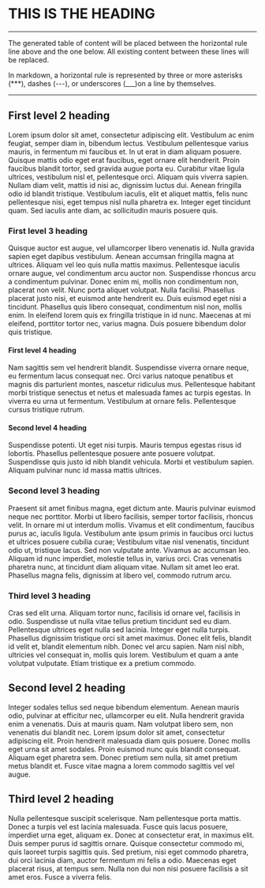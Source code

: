 # THIS IS THE HEADING

-------------------------------------------------------------

The generated table of content will be placed between the horizontal rule line above
and the one below.  All existing content between these lines will be replaced.

In markdown, a horizontal rule is represented by three or more asterisks (***), 
dashes (---), or underscores (___)on a line by themselves.

-------------------------------------------------------------

## First level 2 heading

Lorem ipsum dolor sit amet, consectetur adipiscing elit. Vestibulum ac enim feugiat, semper diam in, bibendum lectus. Vestibulum pellentesque varius mauris, in fermentum mi faucibus et. In ut erat in diam aliquam posuere. Quisque mattis odio eget erat faucibus, eget ornare elit hendrerit. Proin faucibus blandit tortor, sed gravida augue porta eu. Curabitur vitae ligula ultrices, vestibulum nisl et, pellentesque orci. Aliquam quis viverra sapien. Nullam diam velit, mattis id nisi ac, dignissim luctus dui. Aenean fringilla odio id blandit tristique. Vestibulum iaculis, elit et aliquet mattis, felis nunc pellentesque nisi, eget tempus nisl nulla pharetra ex. Integer eget tincidunt quam. Sed iaculis ante diam, ac sollicitudin mauris posuere quis.

### First level 3 heading

Quisque auctor est augue, vel ullamcorper libero venenatis id. Nulla gravida sapien eget dapibus vestibulum. Aenean accumsan fringilla magna at ultrices. Aliquam vel leo quis nulla mattis maximus. Pellentesque iaculis ornare augue, vel condimentum arcu auctor non. Suspendisse rhoncus arcu a condimentum pulvinar. Donec enim mi, mollis non condimentum non, placerat non velit. Nunc porta aliquet volutpat. Nulla facilisi. Phasellus placerat justo nisi, et euismod ante hendrerit eu. Duis euismod eget nisi a tincidunt. Phasellus quis libero consequat, condimentum nisl non, mollis enim. In eleifend lorem quis ex fringilla tristique in id nunc. Maecenas at mi eleifend, porttitor tortor nec, varius magna. Duis posuere bibendum dolor quis tristique.


#### First level 4 heading

Nam sagittis sem vel hendrerit blandit. Suspendisse viverra ornare neque, eu fermentum lacus consequat nec. Orci varius natoque penatibus et magnis dis parturient montes, nascetur ridiculus mus. Pellentesque habitant morbi tristique senectus et netus et malesuada fames ac turpis egestas. In viverra eu urna ut fermentum. Vestibulum at ornare felis. Pellentesque cursus tristique rutrum.


#### Second level 4 heading

Suspendisse potenti. Ut eget nisi turpis. Mauris tempus egestas risus id lobortis. Phasellus pellentesque posuere ante posuere volutpat. Suspendisse quis justo id nibh blandit vehicula. Morbi et vestibulum sapien. Aliquam pulvinar nunc id massa mattis ultrices.

### Second level 3 heading

Praesent sit amet finibus magna, eget dictum ante. Mauris pulvinar euismod neque nec porttitor. Morbi ut libero facilisis, semper tortor facilisis, rhoncus velit. In ornare mi ut interdum mollis. Vivamus et elit condimentum, faucibus purus ac, iaculis ligula. Vestibulum ante ipsum primis in faucibus orci luctus et ultrices posuere cubilia curae; Vestibulum vitae nisl venenatis, tincidunt odio ut, tristique lacus. Sed non vulputate ante. Vivamus ac accumsan leo. Aliquam id nunc imperdiet, molestie tellus in, varius orci. Cras venenatis pharetra nunc, at tincidunt diam aliquam vitae. Nullam sit amet leo erat. Phasellus magna felis, dignissim at libero vel, commodo rutrum arcu.


### Third level 3 heading

Cras sed elit urna. Aliquam tortor nunc, facilisis id ornare vel, facilisis in odio. Suspendisse ut nulla vitae tellus pretium tincidunt sed eu diam. Pellentesque ultrices eget nulla sed lacinia. Integer eget nulla turpis. Phasellus dignissim tristique orci sit amet maximus. Donec elit felis, blandit id velit et, blandit elementum nibh. Donec vel arcu sapien. Nam nisl nibh, ultricies vel consequat in, mollis quis lorem. Vestibulum et quam a ante volutpat vulputate. Etiam tristique ex a pretium commodo.

## Second level 2 heading

Integer sodales tellus sed neque bibendum elementum. Aenean mauris odio, pulvinar at efficitur nec, ullamcorper eu elit. Nulla hendrerit gravida enim a venenatis. Duis at mauris quam. Nam volutpat libero sem, non venenatis dui blandit nec. Lorem ipsum dolor sit amet, consectetur adipiscing elit. Proin hendrerit malesuada diam quis posuere. Donec mollis eget urna sit amet sodales. Proin euismod nunc quis blandit consequat. Aliquam eget pharetra sem. Donec pretium sem nulla, sit amet pretium metus blandit et. Fusce vitae magna a lorem commodo sagittis vel vel augue.

## Third level 2 heading

Nulla pellentesque suscipit scelerisque. Nam pellentesque porta mattis. Donec a turpis vel est lacinia malesuada. Fusce quis lacus posuere, imperdiet urna eget, aliquam ex. Donec at consectetur erat, in maximus elit. Duis semper purus id sagittis ornare. Quisque consectetur commodo mi, quis laoreet turpis sagittis quis. Sed pretium, nisi eget commodo pharetra, dui orci lacinia diam, auctor fermentum mi felis a odio. Maecenas eget placerat risus, at tempus sem. Nulla non dui non nisi posuere facilisis a sit amet eros. Fusce a viverra felis.